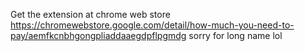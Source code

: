 Get the extension at chrome web store https://chromewebstore.google.com/detail/how-much-you-need-to-pay/aemfkcnbhgongpliaddaaegdpflpgmdg sorry for long name lol
